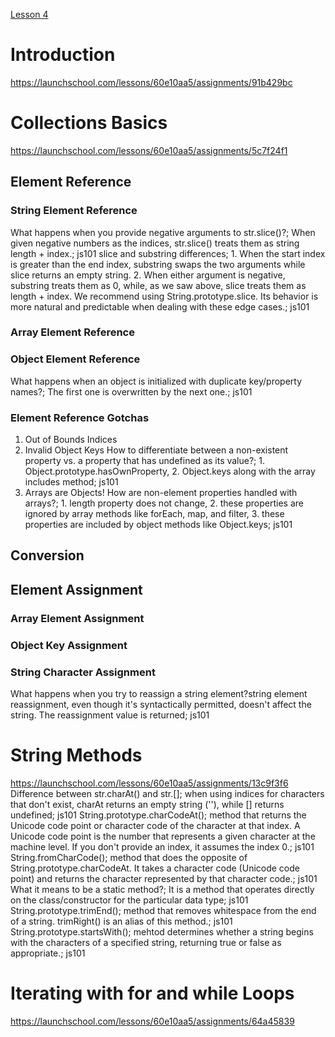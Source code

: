 [Lesson 4](https://launchschool.com/lessons/60e10aa5/assignments)

# Introduction
https://launchschool.com/lessons/60e10aa5/assignments/91b429bc

# Collections Basics
https://launchschool.com/lessons/60e10aa5/assignments/5c7f24f1

## Element Reference

### String Element Reference
What happens when you provide negative arguments to str.slice()?; When given negative numbers as the indices, str.slice() treats them as string length + index.; js101
slice and substring differences; 1. When the start index is greater than the end index, substring swaps the two arguments while slice returns an empty string. 2. When either argument is negative, substring treats them as 0, while, as we saw above, slice treats them as length + index. We recommend using String.prototype.slice. Its behavior is more natural and predictable when dealing with these edge cases.; js101

### Array Element Reference

### Object Element Reference
What happens when an object is initialized with duplicate key/property names?; The first one is overwritten by the next one.; js101

### Element Reference Gotchas
1. Out of Bounds Indices
2. Invalid Object Keys
How to differentiate between a non-existent property vs. a property that has undefined as its value?; 1. Object.prototype.hasOwnProperty, 2. Object.keys along with the array includes method; js101
3. Arrays are Objects!
How are non-element properties handled with arrays?; 1. length property does not change, 2. these properties are ignored by array methods like forEach, map, and filter, 3. these properties are included by object methods like Object.keys; js101

## Conversion

## Element Assignment

### Array Element Assignment

### Object Key Assignment

### String Character Assignment
What happens when you try to reassign a string element?string element reassignment, even though it's syntactically permitted, doesn't affect the string. The reassignment value is returned; js101

# String Methods
https://launchschool.com/lessons/60e10aa5/assignments/13c9f3f6
Difference between str.charAt() and str.[]; when using indices for characters that don't exist, charAt returns an empty string (''), while [] returns undefined; js101
String.prototype.charCodeAt(); method that returns the Unicode code point or character code of the character at that index. A Unicode code point is the number that represents a given character at the machine level. If you don't provide an index, it assumes the index 0.; js101
String.fromCharCode(); method that does the opposite of String.prototype.charCodeAt. It takes a character code (Unicode code point) and returns the character represented by that character code.; js101
What it means to be a static method?; It is a method that operates directly on the class/constructor for the particular data type; js101
String.prototype.trimEnd(); method that removes whitespace from the end of a string. trimRight() is an alias of this method.; js101
String.prototype.startsWith(); mehtod determines whether a string begins with the characters of a specified string, returning true or false as appropriate.; js101

# Iterating with for and while Loops
https://launchschool.com/lessons/60e10aa5/assignments/64a45839